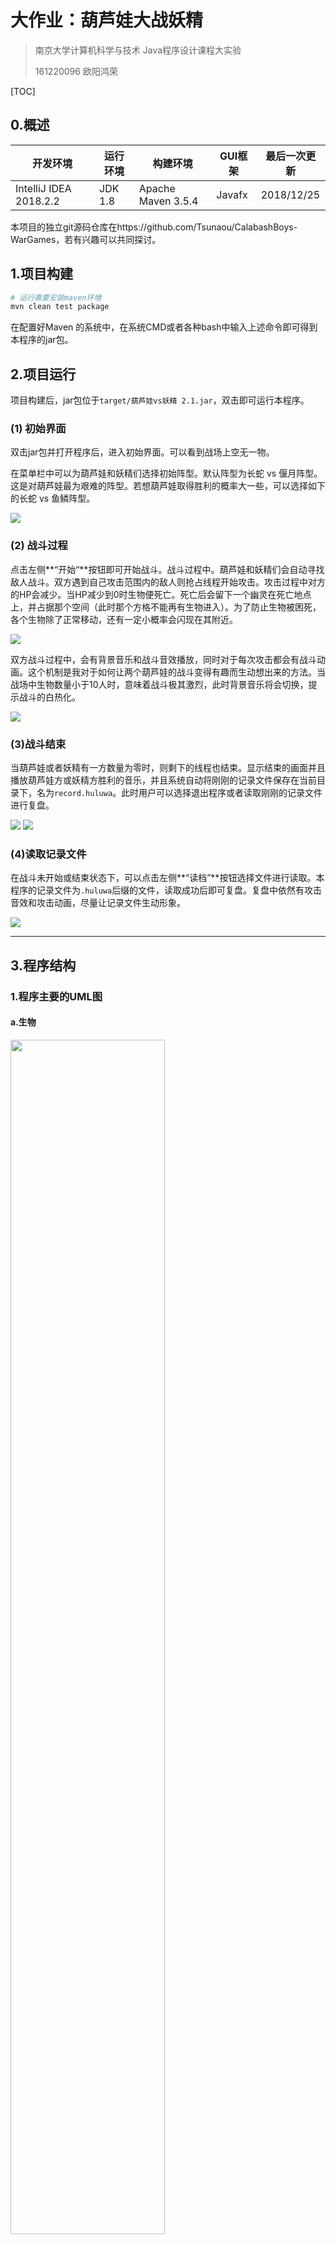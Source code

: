 # 大作业：葫芦娃大战妖精

> 南京大学计算机科学与技术 Java程序设计课程大实验
>
> 161220096 欧阳鸿荣

[TOC]

## 0.概述

| 开发环境               | 运行环境 | 构建环境           | GUI框架 | 最后一次更新 |
| ---------------------- | -------- | ------------------ | ------- | ------------ |
| IntelliJ IDEA 2018.2.2 | JDK 1.8  | Apache Maven 3.5.4 | Javafx  | 2018/12/25   |

本项目的独立git源码仓库在https://github.com/Tsunaou/CalabashBoys-WarGames，若有兴趣可以共同探讨。

## 1.项目构建

``` bash
# 运行需要安装maven环境
mvn clean test package
```

在配置好Maven 的系统中，在系统CMD或者各种bash中输入上述命令即可得到本程序的jar包。

## 2.项目运行

项目构建后，jar包位于```target/葫芦娃vs妖精 2.1.jar```，双击即可运行本程序。

### (1) 初始界面

双击jar包并打开程序后，进入初始界面。可以看到战场上空无一物。

在菜单栏中可以为葫芦娃和妖精们选择初始阵型。默认阵型为长蛇 vs 偃月阵型。这是对葫芦娃最为艰难的阵型。若想葫芦娃取得胜利的概率大一些，可以选择如下的长蛇 vs 鱼鳞阵型。

<div>
    <img src="images/final/gif/gameStart.gif"/>
</div>

### (2) 战斗过程

点击左侧**“开始“**按钮即可开始战斗。战斗过程中。葫芦娃和妖精们会自动寻找敌人战斗。双方遇到自己攻击范围内的敌人则抢占线程开始攻击。攻击过程中对方的HP会减少。当HP减少到0时生物便死亡。死亡后会留下一个幽灵在死亡地点上，并占据那个空间（此时那个方格不能再有生物进入）。为了防止生物被困死，各个生物除了正常移动，还有一定小概率会闪现在其附近。

<div>
    <img src="images/final/fighting.png"/>
</div>

双方战斗过程中，会有背景音乐和战斗音效播放，同时对于每次攻击都会有战斗动画。这个机制是我对于如何让两个葫芦娃的战斗变得有趣而生动想出来的方法。当战场中生物数量小于10人时，意味着战斗极其激烈，此时背景音乐将会切换，提示战斗的白热化。

<div>
    <img src="images/final/gif/fighting.gif"/>
</div>

### (3)战斗结束

当葫芦娃或者妖精有一方数量为零时，则剩下的线程也结束。显示结束的画面并且播放葫芦娃方或妖精方胜利的音乐，并且系统自动将刚刚的记录文件保存在当前目录下，名为```record.huluwa```。此时用户可以选择退出程序或者读取刚刚的记录文件进行复盘。

<div>
    <img src="images/final/calabashWin.png"/>
    <img src="images/final/monsterWin.png"/>
</div>

### (4)读取记录文件

在战斗未开始或结束状态下，可以点击左侧**“读档”**按钮选择文件进行读取。本程序的记录文件为```.huluwa```后缀的文件，读取成功后即可复盘。复盘中依然有攻击音效和攻击动画，尽量让记录文件生动形象。

<div>
    <img src="images/final/gif/readRecord.gif"/>
</div>


------

## 3.程序结构

### 1.程序主要的UML图

#### a.生物

<div>
    <img src="images\1.png" width=70%>
</div>



#### b.阵法

<div>
    <img src="images\2.png" width=100%>
</div>


### 2.程序划分

程序采用	```Apache Maven 3.5.4  ```管理，JavaFx为GUI开发的工具。程序主要代码置于```src/main/java```中，资源文件置于```src/main/resources```中，单元测试的测试样例置于```src/test```中。

程序主要分4个包：表示生物的```beings```，表示阵法的```Formation```和负责实现图形化界面的```GUI```。程序入口`main`函数所在类统一为`class Main`

下面分别阐述代码中用到哪些面向对象的概念、机制、设计理念，以及这样做的目的和好处

#### a.Beings 存在

正如上述UML图中所示，在Being中主要处理的是葫芦娃、爷爷、蝎子精、蛇精、小喽啰等的关系，

在写作业二的时候，对于葫芦娃是用了枚举类型，以便限定葫芦娃的个数等特征。但是在这次作业中，由于考虑到在施展阵型中，利用多态和继承关系带来的极大便利性，因此在经过一番考虑后，采用枚举类限制初始化各个生物的状态，因此有了如下3个枚举类（由于引入了RTTI，因此不需要记录生物的种类）：

| 类名            | 意义         | 内容                                               |
| --------------- | ------------ | -------------------------------------------------- |
| CalabashName    | 葫芦娃的姓名 | 老大，老二，老三，老四，老五，老六，老七           |
| Color           | 葫芦娃的颜色 | 红色，橙色，黄色，绿色，蓝色，靛色，紫色           |
| EnumCalabashBoy | 七个葫芦娃   | 类似作业二中，把每个葫芦娃对应的颜色和姓名等初始化 |

有了以上的枚举类后，对于生物，尤其是葫芦娃的初始化就限定在了一定范围内，因此创建了以下7个类

| 类名        | 继承于   | 解释                                 | 物种     |
| :---------- | -------- | ------------------------------------ | -------- |
| Beings      | Object   | 存在，是一切的基础                   | Null     |
| Creature    | Beings   | 生物                                 | Null     |
| CalabashBoy | Creature | 葫芦娃                               | 葫芦娃   |
| Grandpa     | Creature | 爷爷                                 | 人类     |
| Monster     | Creature | 普通妖怪                             | 怪物     |
| Scorpion    | Monster  | 蝎子精，脱胎于普通妖怪，是更强的存在 | 妖怪首领 |
| Snake       | Monster  | 蛇精，，脱胎于普通妖怪，是更强的存在 | 妖怪首领 |

##### Q1:生物体要怎么动起来呢？

鉴于要让每个生物都是一个线程，因此我在父类```Creature```中实现了```Runnable```接口。

```java
public class Creature extends Beings implements Runnable, Config ,Fighting{
    void run(){
        while(Living){
            ...//run()方法逻辑
		}
    }
}
```

于是，在```BattleFieldController```中，便可以通过线程池对线程进行管理，让葫芦娃们战斗。

##### **Q2:生物体要如何战斗呢？**

这时候想到课上讲过的接口的概念，让不同类的可以共享并且重写自己的加油方法。因此定义了两个接口**CheeringUp**和**Fighting**（Fighting的定义是为了给阵型中的生物使用，但是具体的实现没有给出）

```java
public interface CheeringUp {
    void CheeringUp(Maps maps, int x, int y);
}

public interface Fighting {
    void Fighting(Maps maps,int x,int y);
}
```

##### Q3:生物体有什么属性？

这里我使用一个```Config```接口来规范一些配置属性，这想法来源于**Thinking in Java**中的接口部分中提到的一个（有点过时的）方法，当然我觉得这个方法还是不错。通过接口来创建常量组，这样就可以给葫芦娃、爷爷等各种生物规定一些参数配置，也使得战斗的风格更多样化，也便于后期维护：

```java
public interface Config {
	...
    //基准伤害
    final int DAMAGE_PER = 15;
    //攻击力
    final int ATK_Creature = 5;
    final int ATK_Calabash = 8;
    ...
    //防御力
    final int DEF_Creature = 5;
    final int DEF_Calabash = 10;
    ...
    //生命值
    final int HP_Creature = 100;
	...
    //攻击范围
    final int Scale_Creature = 1;
   	...
}
```

那么战斗时，每个生物体都有初始血量，受到攻击时，己方血量的减少通过下面的公式计算：

​	**失去血量 = （对方攻击力/我方防御力）* 基准伤害** 

既体现出了属性的不同，也让游戏更具有多样性。



**通过实现不同的接口，可以让不同生物实现不同行为，并且通过多态，子类可以呈现出更多样化的战斗。**

**运用继承和接口，让生物间的关系变得更加有序，也使得程序的组织和语义都有了更好的约束。**



#### b.Formation 阵法

阵法，实际上就是让特定的人，在特定的地图上的特定位置摆出特定队形，因此无论是何种阵法，都是一样的原理，因此在此，定义了抽象类**Formation**

```java
abstract public class Formation {
    protected int startX;   //阵法领导者的X坐标
    protected int startY;   //阵法领导者的Y坐标

    public Formation(int startX, int startY) {
        this.startX = startX;
        this.startY = startY;
    }

    abstract public void SetFormation(Maps maps, Creature[] creatures,int direction);
    ....
}
```

正如上述UML图所示，一共有8个类继承并且给出了**SetFormation**方法的具体实现，分别对应8种阵法

同时，考虑到阵型的繁琐和实际意义，在我的程序中，阵型实际上只是让葫芦娃和妖精们等生物站到战场上的不同位置而已，因此我在这里使用了**工厂设计模式**，给阵型设置一个工厂类```FormationFactory```，将工厂类的方法都设为静态方法，每次使用时工厂类产生一个对象即可。



#### c.GUI 图形显示

从Swing到JavaFx的迁移中，为了表示地图并且实现GUI，我主要实现了3个类

| 类名         | 解释                                                 | 描述                 |
| ------------ | ---------------------------------------------------- | -------------------- |
| Unit         | Creature的容器，拥有坐标，使用泛型                   | 空间上的格点         |
| Maps         | 由Unit组成的二维矩阵，使用泛型，负责存储和并绘制战场 | 战场的地图，二维平面 |
| DisplayField | 负责Maps的展示，每隔一定时间刷新，负责战斗的绘制     | 战场的定时刷新       |

程序中除了主线程以及各个生物的线程以外，我额外实现了一个```DisplayField```类，并实现了```Runnable```接口，这个类主要负责GUI的定期绘制，并与主线程和生物线程分离。GUI的绘制使用的主要是Javafx中的```canvas```控件，生物体在Maps中移动，而每隔一段时间通过```DisplayField```类的方法对```Maps```中的信息进行绘制，实现了部分解耦，也体现了**SRP原则**。







## 4.总结与思考

#### a.总结

本程序用到了许多

##### 1.RTTI的运用

此前的程序中，用了一个名为```CreatureType```的枚举类，意图是为了确定类的类型。但是学了RTTI后，删去了跟该类有关的结构，在使用父类对象引用表示的子类对象时，用```getClass().getSimpleName()```来得到类的信息。

##### 2.Collection的应用

此前的程序中，使用的是Java中的一位数组和二维数组用来存储，这次重构中，统一使用```ArrayList```来表示数组，同时程序中也用了```HashTable```等容器，增加了安全性和便利性。

对于二维数组，起先其实是不打算用容器来重构，但是由于数组的元素被我用泛型重构了，因此我遇到了“无法定义泛型的数组”的问题，因此我用一个看上去略复杂的结构来表示```ArrayList<ArrayList<unit<T>>> maps;```

不过这个结构也有一些方便，就是更好地表示了二维数组的存储方式。

##### 3.Generics的应用

这个应该是本次重构中重构范围最广的应用了。通过泛型的使用，将许多方法和类解耦，扩大了其适用范围，也增加了程序的可扩展性。

(1) 运用了继承、抽象类、接口的技巧，使得程序的组织更加有趣，更符合面向对象的理念，更接近现实

(2) 运用了枚举类，将对象的内容限制在一个有限的集合内，更加符合实际，也使得程序更安全

(3) 实现了阵型的GUI表示，更加生动

#### b.思考

(1) 加油我的实现就是用一个接口来实现，让蛇精和爷爷能够主动出现在战场的某个位置，但是有点别扭

(2) 阵型的实现，除了长蛇，雁行，冲轭阵的适用范围较为广泛以外，其他的阵型都受到较大的限制

(3) 对于阵型的冲突以及溢出都只做了初步的判断，程序的鲁棒性还不足。 



## 5.致谢

很感谢

#### 